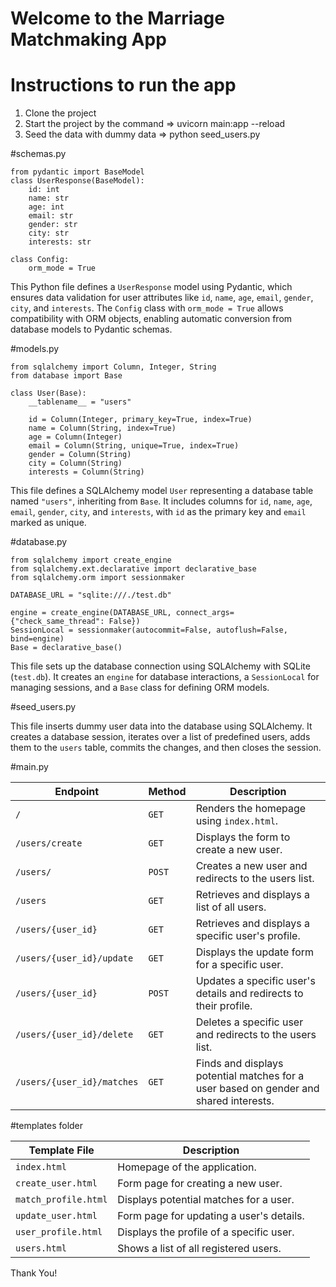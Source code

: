 # Welcome to the Marriage Matchmaking App


# Instructions to run the app

1. Clone the project
2. Start the project by the command => uvicorn main:app --reload
3. Seed the data with dummy data => python seed_users.py


#schemas.py

    from pydantic import BaseModel
    class UserResponse(BaseModel):
        id: int
        name: str
        age: int
        email: str
        gender: str
        city: str
        interests: str

    class Config:
        orm_mode = True

This Python file defines a `UserResponse` model using Pydantic, which ensures data validation for user attributes like `id`, `name`, `age`, `email`, `gender`, `city`, and `interests`. The `Config` class with `orm_mode = True` allows compatibility with ORM objects, enabling automatic conversion from database models to Pydantic schemas.


#models.py

    from sqlalchemy import Column, Integer, String
    from database import Base
    
    class User(Base):
        __tablename__ = "users"
    
        id = Column(Integer, primary_key=True, index=True)
        name = Column(String, index=True)
        age = Column(Integer)
        email = Column(String, unique=True, index=True)
        gender = Column(String)
        city = Column(String)
        interests = Column(String)


This file defines a SQLAlchemy model `User` representing a database table named `"users"`, inheriting from `Base`. It includes columns for `id`, `name`, `age`, `email`, `gender`, `city`, and `interests`, with `id` as the primary key and `email` marked as unique.

#database.py

    from sqlalchemy import create_engine
    from sqlalchemy.ext.declarative import declarative_base
    from sqlalchemy.orm import sessionmaker
    
    DATABASE_URL = "sqlite:///./test.db"
    
    engine = create_engine(DATABASE_URL, connect_args={"check_same_thread": False})
    SessionLocal = sessionmaker(autocommit=False, autoflush=False, bind=engine)
    Base = declarative_base()

This file sets up the database connection using SQLAlchemy with SQLite (`test.db`). It creates an `engine` for database interactions, a `SessionLocal` for managing sessions, and a `Base` class for defining ORM models.

#seed_users.py

This file inserts dummy user data into the database using SQLAlchemy. It creates a database session, iterates over a list of predefined users, adds them to the `users` table, commits the changes, and then closes the session.

#main.py

| Endpoint | Method | Description |
|----------|--------|-------------|
| `/` | `GET` | Renders the homepage using `index.html`. |
| `/users/create` | `GET` | Displays the form to create a new user. |
| `/users/` | `POST` | Creates a new user and redirects to the users list. |
| `/users` | `GET` | Retrieves and displays a list of all users. |
| `/users/{user_id}` | `GET` | Retrieves and displays a specific user's profile. |
| `/users/{user_id}/update` | `GET` | Displays the update form for a specific user. |
| `/users/{user_id}` | `POST` | Updates a specific user's details and redirects to their profile. |
| `/users/{user_id}/delete` | `GET` | Deletes a specific user and redirects to the users list. |
| `/users/{user_id}/matches` | `GET` | Finds and displays potential matches for a user based on gender and shared interests. |


#templates folder

| Template File | Description |
|--------------|-------------|
| `index.html` | Homepage of the application. |
| `create_user.html` | Form page for creating a new user. |
| `match_profile.html` | Displays potential matches for a user. |
| `update_user.html` | Form page for updating a user's details. |
| `user_profile.html` | Displays the profile of a specific user. |
| `users.html` | Shows a list of all registered users. |



Thank You!
